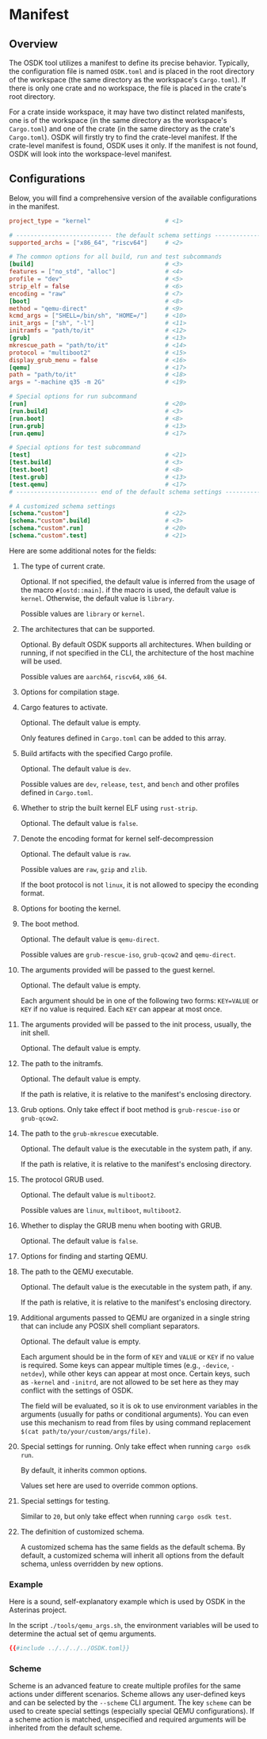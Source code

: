 # Manifest

## Overview

The OSDK tool utilizes a manifest to define its precise behavior.
Typically, the configuration file is named `OSDK.toml`
and is placed in the root directory of the workspace
(the same directory as the workspace's `Cargo.toml`).
If there is only one crate and no workspace,
the file is placed in the crate's root directory.

For a crate inside workspace,
it may have two distinct related manifests,
one is of the workspace
(in the same directory as the workspace's `Cargo.toml`)
and one of the crate
(in the same directory as the crate's `Cargo.toml`).
OSDK will firstly try to find the crate-level manifest.
If the crate-level manifest is found, OSDK uses it only.
If the manifest is not found, OSDK will look into the
workspace-level manifest.

## Configurations

Below, you will find a comprehensive version of
the available configurations in the manifest.

```toml
project_type = "kernel"                     # <1> 

# --------------------------- the default schema settings -------------------------------
supported_archs = ["x86_64", "riscv64"]     # <2>

# The common options for all build, run and test subcommands 
[build]                                     # <3>
features = ["no_std", "alloc"]              # <4>
profile = "dev"                             # <5>
strip_elf = false                           # <6>
encoding = "raw"                            # <7>
[boot]                                      # <8>
method = "qemu-direct"                      # <9>
kcmd_args = ["SHELL=/bin/sh", "HOME=/"]     # <10>
init_args = ["sh", "-l"]                    # <11>
initramfs = "path/to/it"                    # <12>
[grub]                                      # <13>  
mkrescue_path = "path/to/it"                # <14>
protocol = "multiboot2"                     # <15> 
display_grub_menu = false                   # <16>
[qemu]                                      # <17>
path = "path/to/it"                         # <18>
args = "-machine q35 -m 2G"                 # <19>

# Special options for run subcommand
[run]                                       # <20>
[run.build]                                 # <3>
[run.boot]                                  # <8>
[run.grub]                                  # <13>
[run.qemu]                                  # <17>

# Special options for test subcommand
[test]                                      # <21>
[test.build]                                # <3>
[test.boot]                                 # <8>
[test.grub]                                 # <13>
[test.qemu]                                 # <17>
# ----------------------- end of the default schema settings ----------------------------

# A customized schema settings
[schema."custom"]                           # <22>
[schema."custom".build]                     # <3>
[schema."custom".run]                       # <20>
[schema."custom".test]                      # <21>
```

Here are some additional notes for the fields:

1. The type of current crate.

    Optional. If not specified,
    the default value is inferred from the usage of the macro `#[ostd::main]`.
    if the macro is used, the default value is `kernel`.
    Otherwise, the default value is `library`.
    
    Possible values are `library` or `kernel`.

2. The architectures that can be supported.

    Optional. By default OSDK supports all architectures.
    When building or running,
    if not specified in the CLI,
    the architecture of the host machine will be used.

    Possible values are `aarch64`, `riscv64`, `x86_64`.

3. Options for compilation stage.

4. Cargo features to activate.

    Optional. The default value is empty.

    Only features defined in `Cargo.toml` can be added to this array.

5. Build artifacts with the specified Cargo profile.

    Optional. The default value is `dev`.

    Possible values are `dev`, `release`, `test`, and `bench` 
    and other profiles defined in `Cargo.toml`.

6. Whether to strip the built kernel ELF using `rust-strip`.

    Optional. The default value is `false`.

7. Denote the encoding format for kernel self-decompression

    Optional. The default value is `raw`.

    Possible values are `raw`, `gzip` and `zlib`.

    If the boot protocol is not `linux`, it is not allowed to specipy the econding format.

8. Options for booting the kernel.

9. The boot method.

    Optional. The default value is `qemu-direct`.

    Possible values are `grub-rescue-iso`, `grub-qcow2` and `qemu-direct`.

10. The arguments provided will be passed to the guest kernel.

    Optional. The default value is empty.

    Each argument should be in one of the following two forms:
    `KEY=VALUE` or `KEY` if no value is required.
    Each `KEY` can appear at most once.

11. The arguments provided will be passed to the init process,
usually, the init shell.

    Optional. The default value is empty.

12. The path to the initramfs.

    Optional. The default value is empty.

    If the path is relative, it is relative to the manifest's enclosing directory.

13. Grub options. Only take effect if boot method is `grub-rescue-iso` or `grub-qcow2`.

14. The path to the `grub-mkrescue` executable.

    Optional. The default value is the executable in the system path, if any.

    If the path is relative, it is relative to the manifest's enclosing directory.

15. The protocol GRUB used.

    Optional. The default value is `multiboot2`.

    Possible values are `linux`, `multiboot`, `multiboot2`.

16. Whether to display the GRUB menu when booting with GRUB.

    Optional. The default value is `false`.

17. Options for finding and starting QEMU.

18. The path to the QEMU executable.

    Optional. The default value is the executable in the system path, if any.

    If the path is relative, it is relative to the manifest's enclosing directory.

19. Additional arguments passed to QEMU are organized in a single string that
can include any POSIX shell compliant separators.

    Optional. The default value is empty.

    Each argument should be in the form of `KEY` and `VALUE`
    or `KEY` if no value is required.
    Some keys can appear multiple times
    (e.g., `-device`, `-netdev`),
    while other keys can appear at most once.
    Certain keys, such as `-kernel` and `-initrd`,
    are not allowed to be set here
    as they may conflict with the settings of OSDK.

    The field will be evaluated, so it is ok to use environment variables
    in the arguments (usually for paths or conditional arguments). You can
    even use this mechanism to read from files by using command replacement
    `$(cat path/to/your/custom/args/file)`.

20. Special settings for running. Only take effect when running `cargo osdk run`.

    By default, it inherits common options. 
    
    Values set here are used to override common options.

21. Special settings for testing. 

    Similar to `20`, but only take effect when running `cargo osdk test`.

22. The definition of customized schema. 

    A customized schema has the same fields as the default schema. 
    By default, a customized schema will inherit all options from the default schema,
    unless overridden by new options.

### Example

Here is a sound, self-explanatory example which is used by OSDK 
in the Asterinas project.

In the script `./tools/qemu_args.sh`, the environment variables will be
used to determine the actual set of qemu arguments.

```toml
{{#include ../../../../OSDK.toml}}
```

### Scheme

Scheme is an advanced feature to create multiple profiles for
the same actions under different scenarios. Scheme allows any
user-defined keys and can be selected by the `--scheme` CLI
argument. The key `scheme` can be used to create special settings
(especially special QEMU configurations). If a scheme action is
matched, unspecified and required arguments will be inherited
from the default scheme.
